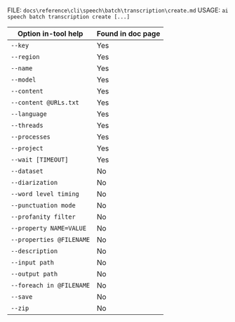 ﻿FILE: `docs\reference\cli\speech\batch\transcription\create.md`
USAGE: `ai speech batch transcription create [...]`

| Option in-tool help | Found in doc page |
|---------------------|------------------|
| `--key` | Yes |
| `--region` | Yes |
| `--name` | Yes |
| `--model` | Yes |
| `--content` | Yes |
| `--content @URLs.txt` | Yes |
| `--language` | Yes |
| `--threads` | Yes |
| `--processes` | Yes |
| `--project` | Yes |
| `--wait [TIMEOUT]` | Yes |
| `--dataset` | No |
| `--diarization` | No |
| `--word level timing` | No |
| `--punctuation mode` | No |
| `--profanity filter` | No |
| `--property NAME=VALUE` | No |
| `--properties @FILENAME` | No |
| `--description` | No |
| `--input path` | No |
| `--output path` | No |
| `--foreach in @FILENAME` | No |
| `--save` | No |
| `--zip` | No |